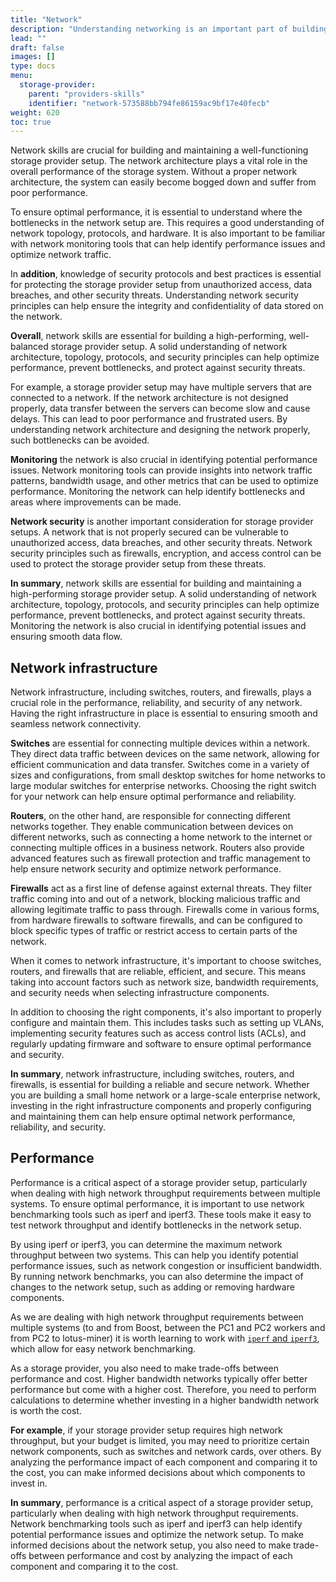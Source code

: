 ```yaml
---
title: "Network"
description: "Understanding networking is an important part of building a high performing, well balanced Storage Provider setup."
lead: ""
draft: false
images: []
type: docs
menu:
  storage-provider:
    parent: "providers-skills"
    identifier: "network-573588bb794fe86159ac9bf17e40fecb"
weight: 620
toc: true
---
```


Network skills are crucial for building and maintaining a well-functioning storage provider setup. The network architecture plays a vital role in the overall performance of the storage system. Without a proper network architecture, the system can easily become bogged down and suffer from poor performance.

To ensure optimal performance, it is essential to understand where the bottlenecks in the network setup are. This requires a good understanding of network topology, protocols, and hardware. It is also important to be familiar with network monitoring tools that can help identify performance issues and optimize network traffic.

In **addition**, knowledge of security protocols and best practices is essential for protecting the storage provider setup from unauthorized access, data breaches, and other security threats. Understanding network security principles can help ensure the integrity and confidentiality of data stored on the network.

**Overall**, network skills are essential for building a high-performing, well-balanced storage provider setup. A solid understanding of network architecture, topology, protocols, and security principles can help optimize performance, prevent bottlenecks, and protect against security threats.

For example, a storage provider setup may have multiple servers that are connected to a network. If the network architecture is not designed properly, data transfer between the servers can become slow and cause delays. This can lead to poor performance and frustrated users. By understanding network architecture and designing the network properly, such bottlenecks can be avoided.

**Monitoring** the network is also crucial in identifying potential performance issues. Network monitoring tools can provide insights into network traffic patterns, bandwidth usage, and other metrics that can be used to optimize performance. Monitoring the network can help identify bottlenecks and areas where improvements can be made.

**Network security** is another important consideration for storage provider setups. A network that is not properly secured can be vulnerable to unauthorized access, data breaches, and other security threats. Network security principles such as firewalls, encryption, and access control can be used to protect the storage provider setup from these threats.

**In summary**, network skills are essential for building and maintaining a high-performing storage provider setup. A solid understanding of network architecture, topology, protocols, and security principles can help optimize performance, prevent bottlenecks, and protect against security threats. Monitoring the network is also crucial in identifying potential issues and ensuring smooth data flow.

## Network infrastructure

Network infrastructure, including switches, routers, and firewalls, plays a crucial role in the performance, reliability, and security of any network. Having the right infrastructure in place is essential to ensuring smooth and seamless network connectivity.

**Switches** are essential for connecting multiple devices within a network. They direct data traffic between devices on the same network, allowing for efficient communication and data transfer. Switches come in a variety of sizes and configurations, from small desktop switches for home networks to large modular switches for enterprise networks. Choosing the right switch for your network can help ensure optimal performance and reliability.

**Routers**, on the other hand, are responsible for connecting different networks together. They enable communication between devices on different networks, such as connecting a home network to the internet or connecting multiple offices in a business network. Routers also provide advanced features such as firewall protection and traffic management to help ensure network security and optimize network performance.

**Firewalls** act as a first line of defense against external threats. They filter traffic coming into and out of a network, blocking malicious traffic and allowing legitimate traffic to pass through. Firewalls come in various forms, from hardware firewalls to software firewalls, and can be configured to block specific types of traffic or restrict access to certain parts of the network.

When it comes to network infrastructure, it's important to choose switches, routers, and firewalls that are reliable, efficient, and secure. This means taking into account factors such as network size, bandwidth requirements, and security needs when selecting infrastructure components.

In addition to choosing the right components, it's also important to properly configure and maintain them. This includes tasks such as setting up VLANs, implementing security features such as access control lists (ACLs), and regularly updating firmware and software to ensure optimal performance and security.

**In summary**, network infrastructure, including switches, routers, and firewalls, is essential for building a reliable and secure network. Whether you are building a small home network or a large-scale enterprise network, investing in the right infrastructure components and properly configuring and maintaining them can help ensure optimal network performance, reliability, and security.

## Performance
Performance is a critical aspect of a storage provider setup, particularly when dealing with high network throughput requirements between multiple systems. To ensure optimal performance, it is important to use network benchmarking tools such as iperf and iperf3. These tools make it easy to test network throughput and identify bottlenecks in the network setup.

By using iperf or iperf3, you can determine the maximum network throughput between two systems. This can help you identify potential performance issues, such as network congestion or insufficient bandwidth. By running network benchmarks, you can also determine the impact of changes to the network setup, such as adding or removing hardware components.

As we are dealing with high network throughput requirements between multiple systems (to and from Boost, between the PC1 and PC2 workers and from PC2 to lotus-miner) it is worth learning to work with [`iperf` and `iperf3`](https://iperf.fr), which allow for easy network benchmarking.

As a storage provider, you also need to make trade-offs between performance and cost. Higher bandwidth networks typically offer better performance but come with a higher cost. Therefore, you need to perform calculations to determine whether investing in a higher bandwidth network is worth the cost.

**For example**, if your storage provider setup requires high network throughput, but your budget is limited, you may need to prioritize certain network components, such as switches and network cards, over others. By analyzing the performance impact of each component and comparing it to the cost, you can make informed decisions about which components to invest in.

**In summary**, performance is a critical aspect of a storage provider setup, particularly when dealing with high network throughput requirements. Network benchmarking tools such as iperf and iperf3 can help identify potential performance issues and optimize the network setup. To make informed decisions about the network setup, you also need to make trade-offs between performance and cost by analyzing the impact of each component and comparing it to the cost.
